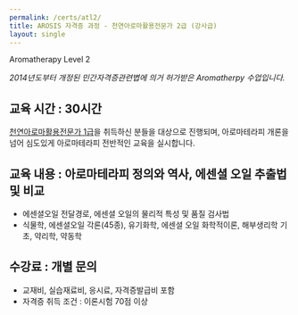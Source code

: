 ```yaml
---
permalink: /certs/atl2/
title: AROSIS 자격증 과정 - 천연아로마활용전문가 2급 (강사급)
layout: single
---
```

Aromatherapy Level 2

*2014년도부터 개정된 민간자격증관련볍에 의거 허가받은 Aromatherpy 수업입니다.*

## 교육 시간 : 30시간 
[천연아로마활용전문가 1급](/certs/atl1/)을 취득하신 분들을 대상으로 진행되며, 아로마테라피 개론을 넘어 심도있게 아로마테라피 전반적인 교육을 실시합니다. 

## 교육 내용 : 아로마테라피 정의와 역사, 에센셜 오일 추출법 및 비교 
- 에센셜오일 전달경로, 에센셜 오일의 물리적 특성 및 품질 검사법
- 식물학, 에센셜오일 각론(45종), 유기화학, 에센셜 오일 화학적이론, 해부생리학 기초, 약리학, 약동학 

## 수강료 : 개별 문의
- 교재비, 실습재료비, 응시료, 자격증발급비 포함 
- 자격증 취득 조건 : 이론시험 70점 이상
